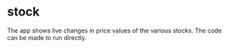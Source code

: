 # stock
The app shows live changes in price values of the various stocks.
The code can be made to run directly.
